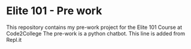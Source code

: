 # Elite 101 - Pre work
This repository contains my pre-work project for the Elite 101 Course at Code2College
The pre-work is a python chatbot.
This line is added from Repl.it
